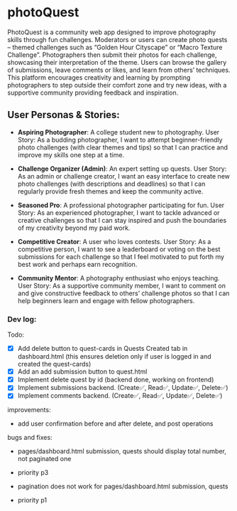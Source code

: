 # photoQuest

PhotoQuest is a community web app designed to improve photography skills through fun challenges. Moderators or users can create photo quests – themed challenges such as “Golden Hour Cityscape” or “Macro Texture Challenge”. Photographers then submit their photos for each challenge, showcasing their interpretation of the theme. Users can browse the gallery of submissions, leave comments or likes, and learn from others’ techniques. This platform encourages creativity and learning by prompting photographers to step outside their comfort zone and try new ideas, with a supportive community providing feedback and inspiration.

## User Personas & Stories:

- **Aspiring Photographer**: A college student new to photography. User Story: As a budding photographer, I want to attempt beginner-friendly photo challenges (with clear themes and tips) so that I can practice and improve my skills one step at a time.

- **Challenge Organizer (Admin)**: An expert setting up quests. User Story: As an admin or challenge creator, I want an easy interface to create new photo challenges (with descriptions and deadlines) so that I can regularly provide fresh themes and keep the community active.

- **Seasoned Pro**: A professional photographer participating for fun. User Story: As an experienced photographer, I want to tackle advanced or creative challenges so that I can stay inspired and push the boundaries of my creativity beyond my paid work.

- **Competitive Creator**: A user who loves contests. User Story: As a competitive person, I want to see a leaderboard or voting on the best submissions for each challenge so that I feel motivated to put forth my best work and perhaps earn recognition.

- **Community Mentor**: A photography enthusiast who enjoys teaching. User Story: As a supportive community member, I want to comment on and give constructive feedback to others’ challenge photos so that I can help beginners learn and engage with fellow photographers.

### Dev log:

Todo:

- [x] Add delete button to quest-cards in Quests Created tab in dashboard.html (this ensures deletion only if user is logged in and created the quest-cards)
- [x] Add an add submission button to quest.html
- [x] Implement delete quest by id (backend done, working on frontend)
- [x] Implement submissions backend. (Create✅, Read✅, Update✅, Delete✅)
- [x] Implement comments backend. (Create✅, Read✅, Update✅, Delete✅)

improvements:

- add user confirmation before and after delete, and post operations

bugs and fixes:

- pages/dashboard.html submission, quests should display total number, not paginated one
- priority p3

- pagination does not work for pages/dashboard.html submission, quests
- priority p1
